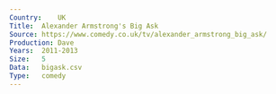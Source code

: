 ```yaml
---
Country:	UK
Title:	Alexander Armstrong's Big Ask
Source:	https://www.comedy.co.uk/tv/alexander_armstrong_big_ask/
Production:	Dave
Years:	2011-2013
Size:	5
Data:	bigask.csv
Type:	comedy
---
```


